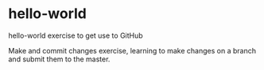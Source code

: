 # hello-world
hello-world exercise to get use to GitHub

Make and commit changes exercise, learning to make changes on a branch and submit them to the master.
